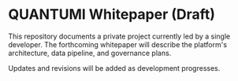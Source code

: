 # QUANTUMI Whitepaper (Draft)

This repository documents a private project currently led by a single developer. The forthcoming whitepaper will describe the platform's architecture, data pipeline, and governance plans.

Updates and revisions will be added as development progresses.
